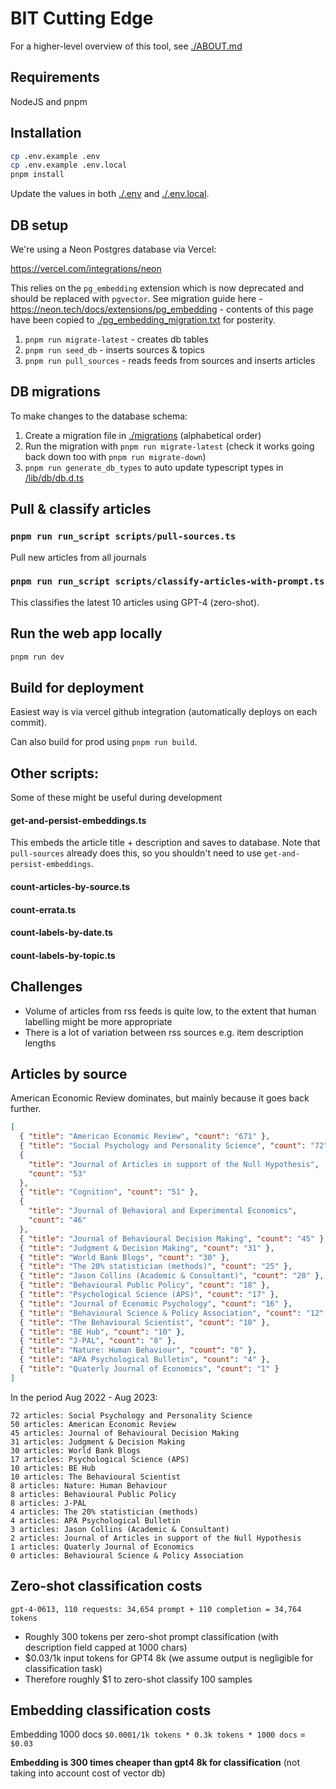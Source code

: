 # BIT Cutting Edge

For a higher-level overview of this tool, see [./ABOUT.md](./ABOUT.md)

## Requirements

NodeJS and pnpm

## Installation

```bash
cp .env.example .env
cp .env.example .env.local
pnpm install
```

Update the values in both [./.env](./.env) and [./.env.local](./.env.local).

## DB setup

We're using a Neon Postgres database via Vercel:

https://vercel.com/integrations/neon

This relies on the `pg_embedding` extension which is now deprecated and should
be replaced with `pgvector`. See migration guide here -
https://neon.tech/docs/extensions/pg_embedding - contents of this page have been
copied to [./pg_embedding_migration.txt](./pg_embedding_migration.txt) for
posterity.

1. `pnpm run migrate-latest` - creates db tables
2. `pnpm run seed_db` - inserts sources & topics
3. `pnpm run pull_sources` - reads feeds from sources and inserts articles

## DB migrations

To make changes to the database schema:

1. Create a migration file in [./migrations](./migrations) (alphabetical order)
2. Run the migration with `pnpm run migrate-latest` (check it works going back
   down too with `pnpm run migrate-down`)
3. `pnpm run generate_db_types` to auto update typescript types in
   [/lib/db/db.d.ts](/lib/db/db.d.ts)

## Pull & classify articles

### `pnpm run run_script scripts/pull-sources.ts`

Pull new articles from all journals

### `pnpm run run_script scripts/classify-articles-with-prompt.ts`

This classifies the latest 10 articles using GPT-4 (zero-shot).

## Run the web app locally

```bash
pnpm run dev
```

## Build for deployment

Easiest way is via vercel github integration (automatically deploys on each
commit).

Can also build for prod using `pnpm run build`.

## Other scripts:

Some of these might be useful during development

#### get-and-persist-embeddings.ts

This embeds the article title + description and saves to database. Note that
`pull-sources` already does this, so you shouldn't need to use
`get-and-persist-embeddings`.

#### count-articles-by-source.ts

#### count-errata.ts

#### count-labels-by-date.ts

#### count-labels-by-topic.ts

## Challenges

- Volume of articles from rss feeds is quite low, to the extent that human
  labelling might be more appropriate
- There is a lot of variation between rss sources e.g. item description lengths

## Articles by source

American Economic Review dominates, but mainly because it goes back further.

```json
[
  { "title": "American Economic Review", "count": "671" },
  { "title": "Social Psychology and Personality Science", "count": "72" },
  {
    "title": "Journal of Articles in support of the Null Hypothesis",
    "count": "53"
  },
  { "title": "Cognition", "count": "51" },
  {
    "title": "Journal of Behavioral and Experimental Economics",
    "count": "46"
  },
  { "title": "Journal of Behavioural Decision Making", "count": "45" },
  { "title": "Judgment & Decision Making", "count": "31" },
  { "title": "World Bank Blogs", "count": "30" },
  { "title": "The 20% statistician (methods)", "count": "25" },
  { "title": "Jason Collins (Academic & Consultant)", "count": "20" },
  { "title": "Behavioural Public Policy", "count": "18" },
  { "title": "Psychological Science (APS)", "count": "17" },
  { "title": "Journal of Economic Psychology", "count": "16" },
  { "title": "Behavioural Science & Policy Association", "count": "12" },
  { "title": "The Behavioural Scientist", "count": "10" },
  { "title": "BE Hub", "count": "10" },
  { "title": "J-PAL", "count": "8" },
  { "title": "Nature: Human Behaviour", "count": "8" },
  { "title": "APA Psychological Bulletin", "count": "4" },
  { "title": "Quaterly Journal of Economics", "count": "1" }
]
```

In the period Aug 2022 - Aug 2023:

```
72 articles: Social Psychology and Personality Science
50 articles: American Economic Review
45 articles: Journal of Behavioural Decision Making
31 articles: Judgment & Decision Making
30 articles: World Bank Blogs
17 articles: Psychological Science (APS)
10 articles: BE Hub
10 articles: The Behavioural Scientist
8 articles: Nature: Human Behaviour
8 articles: Behavioural Public Policy
8 articles: J-PAL
4 articles: The 20% statistician (methods)
4 articles: APA Psychological Bulletin
3 articles: Jason Collins (Academic & Consultant)
2 articles: Journal of Articles in support of the Null Hypothesis
1 articles: Quaterly Journal of Economics
0 articles: Behavioural Science & Policy Association
```

## Zero-shot classification costs

`gpt-4-0613, 110 requests: 34,654 prompt + 110 completion = 34,764 tokens`

- Roughly 300 tokens per zero-shot prompt classification (with description field
  capped at 1000 chars)
- $0.03/1k input tokens for GPT4 8k (we assume output is negligible for
  classification task)
- Therefore roughly $1 to zero-shot classify 100 samples

## Embedding classification costs

Embedding 1000 docs `$0.0001/1k tokens * 0.3k tokens * 1000 docs` = `$0.03`

**Embedding is 300 times cheaper than gpt4 8k for classification** (not taking
into account cost of vector db)

